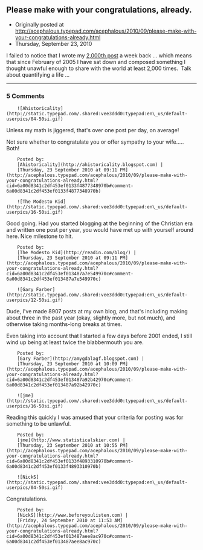 ## Please make with your congratulations, already.

 * Originally posted at http://acephalous.typepad.com/acephalous/2010/09/please-make-with-your-congratulations-already.html
 * Thursday, September 23, 2010



I failed to notice that I wrote my [2,000th post](http://acephalous.typepad.com/acephalous/2010/09/mad-men-in-the-suitcase.html) a week back ... which means that since February of 2005 I have sat down and composed something I thought unawful enough to share with the world at least 2,000 times.  Talk about quantifying a life ...

		

* * *

### 5 Comments 

		

                
[]()

	

		![Ahistoricality](http://static.typepad.com/.shared:vee3ddd0:typepad:en\_us/default-userpics/04-50si.gif)
	

	

		

Unless my math is jiggered, that's over one post per day, on average! 

Not sure whether to congratulate you or offer sympathy to your wife..... Both!

	

		Posted by:
		[Ahistoricality](http://ahistoricality.blogspot.com) |
		[Thursday, 23 September 2010 at 09:11 PM](http://acephalous.typepad.com/acephalous/2010/09/please-make-with-your-congratulations-already.html?cid=6a00d8341c2df453ef0133f4877348970b#comment-6a00d8341c2df453ef0133f4877348970b)

[]()

	

		![The Modesto Kid](http://static.typepad.com/.shared:vee3ddd0:typepad:en\_us/default-userpics/16-50si.gif)
	

	

		

Good going. Had you started blogging at the beginning of the Christian era and written one post per year, you would have met up with yourself around here. Nice milestone to hit.

	

		Posted by:
		[The Modesto Kid](http://readin.com/blog/) |
		[Thursday, 23 September 2010 at 09:11 PM](http://acephalous.typepad.com/acephalous/2010/09/please-make-with-your-congratulations-already.html?cid=6a00d8341c2df453ef013487a7e549970c#comment-6a00d8341c2df453ef013487a7e549970c)

[]()

	

		![Gary Farber](http://static.typepad.com/.shared:vee3ddd0:typepad:en\_us/default-userpics/12-50si.gif)
	

	

		

Dude, I've made 8907 posts at my own blog, and that's including making about three in the past year (okay, slightly more, but not much), and otherwise taking months-long breaks at times.  

Even taking into account that I started a few days before 2001 ended, I still wind up being at least twice the blabbermouth you are.  

	

		Posted by:
		[Gary Farber](http://amygdalagf.blogspot.com) |
		[Thursday, 23 September 2010 at 10:09 PM](http://acephalous.typepad.com/acephalous/2010/09/please-make-with-your-congratulations-already.html?cid=6a00d8341c2df453ef013487a92b42970c#comment-6a00d8341c2df453ef013487a92b42970c)

[]()

	

		![jme](http://static.typepad.com/.shared:vee3ddd0:typepad:en\_us/default-userpics/16-50si.gif)
	

	

		

Reading this quickly I was amused that your criteria for posting was for something to be unlawful.

	

		Posted by:
		[jme](http://www.statisticalskier.com) |
		[Thursday, 23 September 2010 at 10:55 PM](http://acephalous.typepad.com/acephalous/2010/09/please-make-with-your-congratulations-already.html?cid=6a00d8341c2df453ef0133f4893310970b#comment-6a00d8341c2df453ef0133f4893310970b)

[]()

	

		![NickS](http://static.typepad.com/.shared:vee3ddd0:typepad:en\_us/default-userpics/04-50si.gif)
	

	

		

Congratulations.

	

		Posted by:
		[NickS](http://www.beforeyoulisten.com) |
		[Friday, 24 September 2010 at 11:53 AM](http://acephalous.typepad.com/acephalous/2010/09/please-make-with-your-congratulations-already.html?cid=6a00d8341c2df453ef013487aee8ac970c#comment-6a00d8341c2df453ef013487aee8ac970c)

		

        